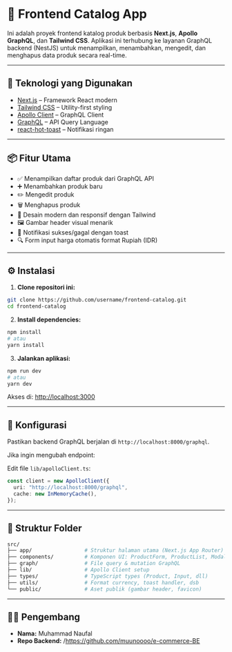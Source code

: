 # 🏩 Frontend Catalog App

Ini adalah proyek frontend katalog produk berbasis **Next.js**, **Apollo GraphQL**, dan **Tailwind CSS**. Aplikasi ini terhubung ke layanan GraphQL backend (NestJS) untuk menampilkan, menambahkan, mengedit, dan menghapus data produk secara real-time.

---

## 🚀 Teknologi yang Digunakan

- [Next.js](https://nextjs.org/) – Framework React modern
- [Tailwind CSS](https://tailwindcss.com/) – Utility-first styling
- [Apollo Client](https://www.apollographql.com/docs/react/) – GraphQL Client
- [GraphQL](https://graphql.org/) – API Query Language
- [react-hot-toast](https://react-hot-toast.com/) – Notifikasi ringan

---

## 📦 Fitur Utama

- ✅ Menampilkan daftar produk dari GraphQL API
- ➕ Menambahkan produk baru
- ✏️ Mengedit produk
- 🗑️ Menghapus produk
- 🎨 Desain modern dan responsif dengan Tailwind
- 🖼️ Gambar header visual menarik
- 🔔 Notifikasi sukses/gagal dengan toast
- 🔍 Form input harga otomatis format Rupiah (IDR)

---

## ⚙️ Instalasi

1. **Clone repositori ini:**

```bash
git clone https://github.com/username/frontend-catalog.git
cd frontend-catalog
```

2. **Install dependencies:**

```bash
npm install
# atau
yarn install
```

3. **Jalankan aplikasi:**

```bash
npm run dev
# atau
yarn dev
```

Akses di: [http://localhost:3000](http://localhost:3000)

---

## 🔗 Konfigurasi

Pastikan backend GraphQL berjalan di `http://localhost:8000/graphql`.

Jika ingin mengubah endpoint:

Edit file `lib/apolloClient.ts`:

```ts
const client = new ApolloClient({
  uri: "http://localhost:8000/graphql",
  cache: new InMemoryCache(),
});
```

---

## 📁 Struktur Folder

```bash
src/
├── app/                 # Struktur halaman utama (Next.js App Router)
├── components/          # Komponen UI: ProductForm, ProductList, Modal, dll
├── graph/               # File query & mutation GraphQL
├── lib/                 # Apollo Client setup
├── types/               # TypeScript types (Product, Input, dll)
├── utils/               # Format currency, toast handler, dsb
└── public/              # Aset publik (gambar header, favicon)
```

---

## 👨‍💻 Pengembang

- **Nama:** Muhammad Naufal
- **Repo Backend:** /https://github.com/muunoooo/e-commerce-BE
